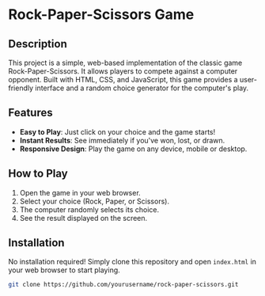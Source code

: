 # Rock-Paper-Scissors Game

## Description
This project is a simple, web-based implementation of the classic game Rock-Paper-Scissors. It allows players to compete against a computer opponent. Built with HTML, CSS, and JavaScript, this game provides a user-friendly interface and a random choice generator for the computer's play.

## Features
- **Easy to Play**: Just click on your choice and the game starts!
- **Instant Results**: See immediately if you've won, lost, or drawn.
- **Responsive Design**: Play the game on any device, mobile or desktop.

## How to Play
1. Open the game in your web browser.
2. Select your choice (Rock, Paper, or Scissors).
3. The computer randomly selects its choice.
4. See the result displayed on the screen.

## Installation
No installation required! Simply clone this repository and open `index.html` in your web browser to start playing.

```bash
git clone https://github.com/yourusername/rock-paper-scissors.git
